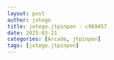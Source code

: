 ```yaml
---
layout: post
author: jotego
title: jotego.jtpinpon - c969457
date: 2025-03-21
categories: [Arcade, jtpinpon]
tags: [jotego.jtpinpon]
---
```



